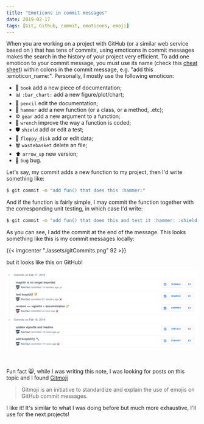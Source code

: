 ```yaml
---
title: "Emoticons in commit messages"
date: 2019-02-17
tags: [Git, Github, commit, emoticons, emoji]
---
```


When you are working on a project with GitHub (or a similar web service based on <i class="fa fa-git" aria-hidden="true"></i>) that has tens of commits, using emoticons in commit messages makes the search in the history of your project very efficient. To add one emoticon to your commit message, you must use its name (check this [cheat sheet](https://www.webfx.com/tools/emoji-cheat-sheet/)) within colons in the commit message, e.g. "add this :emoticon_name:". Personally, I mostly use the following emoticon:

- :book: `book` add a new piece of documentation;
- :bar_chart: `:bar_chart:` add a new figure/plot/chart; 
- :pencil: `pencil` edit the documentation;
- :hammer: `hammer` add a new function (or a class, or a method, .etc);
- :gear: `gear` add a new argument to a function;
- :wrench: `wrench` improve the way a function is coded;
- :shield: `shield` add or edit a test;
- :floppy_disk: `floppy_disk` add or edit data;
- :wastebasket: `wastebasket` delete an file;
- :arrow_up: `arrow_up` new version;
- :bug: `bug` bug.


Let's say, my commit adds a new function to my project, then I'd write something like:

```sh
$ git commit -m "add fun() that does this :hammer:"
```

And if the function is fairly simple, I may commit the function together with the corresponding unit testing, in which case I'd write:

```sh
$ git commit -m "add fun() that does this and test it :hammer: :shield:"
```

As you can see, I add the commit at the end of the message. This looks something like this is my commit messages locally:

{{< imgcenter "./assets/gitCommits.png" 92 >}}


but it looks like this on GitHub!

![](./assets/githubCommits.png)

<br>

Fun fact :smile_cat:, while I was writing this note, I was looking for posts on this topic and I found [Gitmoji](https://gitmoji.carloscuesta.me/)

> Gitmoji is an initiative to standardize and explain the use of emojis on GitHub commit messages.

I like it! It's similar to what I was doing before but much more exhaustive, I'll use for the next projects!
